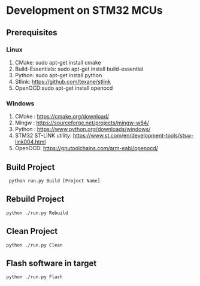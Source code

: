 # Development on STM32 MCUs

## Prerequisites

### Linux
1. CMake:  sudo apt-get install cmake
2. Build-Essentials: sudo apt-get install build-essential
3. Python: sudo apt-get install python
4. Stlink: https://github.com/texane/stlink
5. OpenOCD:sudo apt-get install openocd 

### Windows
1. CMake  : https://cmake.org/download/
2. Mingw  : https://sourceforge.net/projects/mingw-w64/
3. Python : https://www.python.org/downloads/windows/
4. STM32 ST-LINK utility: https://www.st.com/en/development-tools/stsw-link004.html
5. OpenOCD: https://gnutoolchains.com/arm-eabi/openocd/


## Build Project 
```
 python run.py Build [Project Name]
```
## Rebuild Project
```
python ./run.py Rebuild
```
## Clean Project
```
python ./run.py Clean
```
## Flash software in target
```
python ./run.py Flash
```



